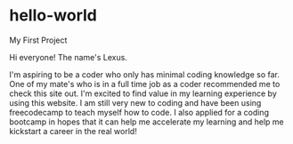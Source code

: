 # hello-world
My First Project

Hi everyone! The name's Lexus.

I'm aspiring to be a coder who only has minimal coding knowledge so far. One of my mate's who is in a full time job as a coder recommended me to check this site out. I'm excited to find value in my learning experience by using this website. I am still very new to coding and have been using freecodecamp to teach myself how to code. I also applied for a coding bootcamp in hopes that it can help me accelerate my learning and help me kickstart a career in the real world!

